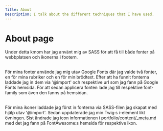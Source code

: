 ```yaml
---
Title: About 
Description: I talk about the different techniques that I have used.
---
```


About page
==========================

Under detta kmom har jag använt mig av SASS för att få till både fonter på webbplatsen och ikonerna i footern.
<br></br>

För mina fonter använde jag mig utav Google Fonts där jag valde två fonter, en för mina rubriker och en för min brödtext. Efter att ha funnit fonterna laddade jag in dem via '@import' och respektive url som jag fann på Google Fonts hemsida. För att sedan applicera fonten lade jag till respektive font-family som även den fanns på hemsidan.
<br></br>

För mina ikoner laddade jag först in fonterna via SASS-filen jag skapat med hjälp utav '@import'. Sedan uppdaterade jag min Twig:s i-element likt övningen. Sist ändrade jag icon informationen i portfolio/content/_meta.md med det jag fann på FontAwesome:s hemsida för respektive ikon.



